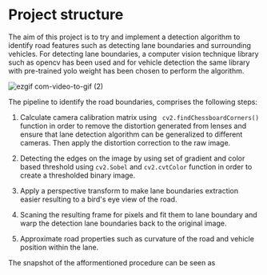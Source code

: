 # Project structure
The aim of this project is to try and implement a detection algorithm to identify road features such as detecting lane boundaries and surrounding vehicles. For detecting lane boundaries, a computer vision technique library such as opencv has been used and for vehicle detection the same library with pre-trained yolo weight has been chosen to perform the algorithm.


![ezgif com-video-to-gif (2)](https://user-images.githubusercontent.com/51369142/85700210-103d5b80-b6d4-11ea-8894-d36eef4cf0d1.gif)

The pipeline to identify the road boundaries, comprises the following steps:

1. Calculate camera calibration matrix using ` cv2.findChessboardCorners()` function in order to remove the distortion generated from lenses and ensure that lane detection algorithm can be generalized to different cameras. Then apply the distortion correction to the raw image.

2. Detecting the edges on the image by using set of gradient and color based threshold using `cv2.Sobel` and `cv2.cvtColor` function in order to create a thresholded binary image.

3. Apply a perspective transform to make lane boundaries extraction easier resulting to a bird's eye view of the road.

4. Scaning the resulting frame for pixels and fit them to lane boundary and warp the detection lane boundaries back to the original image.

5. Approximate road properties such as curvature of the road and vehicle position within the lane.

The snapshot of the afformentioned procedure can be seen as 

